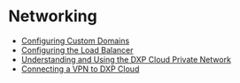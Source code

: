 # Networking

* [Configuring Custom Domains](./custom-domains.md)
* [Configuring the Load Balancer](./load-balancer.md)
* [Understanding and Using the DXP Cloud Private Network](./private-network.md)
* [Connecting a VPN to DXP Cloud](./connecting-a-vpn-to-dxp-cloud.md)
